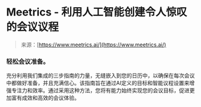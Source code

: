 <!--yml

category: 未分类

date: 2024-05-27 15:18:59

-->

# Meetrics - 利用人工智能创建令人惊叹的会议议程

> 来源：[https://www.meetrics.ai/](https://www.meetrics.ai/)

### **轻松会议准备。**

充分利用我们集成的三步指南的力量，无缝嵌入到您的日历中，以确保在每次会议中都做好准备，并且充满信心。该指南旨在通过AI定义的目标和智能议程设置来增强专注力和效率。通过采用这种方法，您将有能力始终实现您的会议目标，促进更加富有成效和高效的会议体验。

